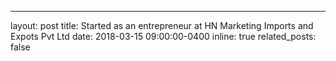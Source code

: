 ---
layout: post
title: Started as an entrepreneur at HN Marketing Imports and Expots Pvt Ltd
date: 2018-03-15 09:00:00-0400
inline: true
related_posts: false